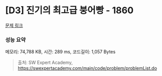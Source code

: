 # [D3] 진기의 최고급 붕어빵 - 1860 

[문제 링크](https://swexpertacademy.com/main/code/problem/problemDetail.do?contestProbId=AV5LsaaqDzYDFAXc) 

### 성능 요약

메모리: 74,788 KB, 시간: 289 ms, 코드길이: 1,057 Bytes



> 출처: SW Expert Academy, https://swexpertacademy.com/main/code/problem/problemList.do